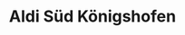 ---
title: "Aldi Süd Königshofen"
url: /lauda-koenigshofen/aldi-sued-koenigshofen/
shop: Supermarkt
---